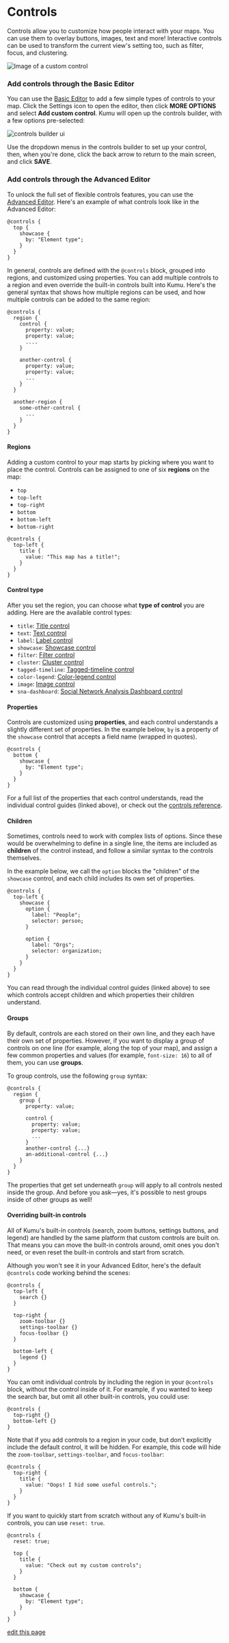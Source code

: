 # Controls

Controls allow you to customize how people interact with your maps.
You can use them to overlay buttons, images, text and more! Interactive controls
can be used to transform the current view's setting too, such as filter, focus,
and clustering.

![Image of a custom control](/images/custom-controls-intro.png)


### Add controls through the Basic Editor

You can use the [Basic Editor](/overview/view-editors.md#basic-editor) to add a few simple types of controls to your map. Click the Settings icon <i class="fa fa-sliders"></i> to open the editor, then click **MORE OPTIONS** and select **Add custom control**. Kumu will open up the controls builder, with a few options pre-selected:

![controls builder ui](/images/control-builder.png)

Use the dropdown menus in the controls builder to set up your control, then, when you're done, click the back arrow <i class="fa fa-arrow-left"></i> to return to the main screen, and click **SAVE**.

### Add controls through the Advanced Editor

To unlock the full set of flexible controls features, you can use the [Advanced Editor](/overview/view-editors.md#advanced-editor). Here's an example of what controls look like in the Advanced Editor:

```
@controls {
  top {
    showcase {
      by: "Element type";
    }
  }
}
```

In general, controls are defined with the `@controls` block, grouped into regions, and customized using properties. You can add multiple controls to a region and even override the built-in controls built into Kumu. Here's the general syntax that shows how multiple regions can be used, and how multiple controls can be added to the same region:

```
@controls {
  region {
    control {
      property: value;
      property: value;
      ....
    }

    another-control {
      property: value;
      property: value;
      ...
    }
  }

  another-region {
    some-other-control {
      ...
    }
  }
}
```

#### Regions

Adding a custom control to your map starts by picking where you want to place the control.
Controls can be assigned to one of six **regions** on the map:

* `top`
* `top-left`
* `top-right`
* `bottom`
* `bottom-left`
* `bottom-right`

```
@controls {
  top-left {
    title {
      value: "This map has a title!";
    }
  }
}
```

#### Control type

After you set the region, you can choose what **type of control** you are adding. Here are the available control types:

- `title`: [Title control](controls/title-control.html)
- `text`: [Text control](controls/text-control.html)
- `label`: [Label control](controls/label-control.html)
- `showcase`: [Showcase control](controls/showcase-control.html)
- `filter`: [Filter control](controls/filter-control.html)
- `cluster`: [Cluster control](controls/cluster-control.html)
- `tagged-timeline`: [Tagged-timeline control](controls/tagged-timeline-control.html)
- `color-legend`: [Color-legend control](controls/color-legend-control.html)
- `image`: [Image control](controls/image-control.html)
- `sna-dashboard`: [Social Network Analysis Dashboard control](controls/sna-dashboard-control.html)



#### Properties

Controls are customized using **properties**, and each control understands a slightly different set of properties. In the example below, `by` is a property of the `showcase` control that accepts a field name (wrapped in quotes).

```
@controls {
  bottom {
    showcase {
      by: "Element type";
    }
  }
}
```

For a full list of the properties that each control understands, read the individual control guides (linked above), or check out the [controls reference](controls/controls-reference.html).


#### Children

Sometimes, controls need to work with complex lists of options. Since these would be overwhelming to define in a single line, the items are included as **children** of the control instead, and follow a similar syntax to the controls themselves.

In the example below, we call the `option` blocks the "children" of the `showcase` control, and each child includes its own set of properties.

```
@controls {
  top-left {
    showcase {
      option {
        label: "People";
        selector: person;
      }

      option {
        label: "Orgs";
        selector: organization;
      }
    }
  }
}
```

You can read through the individual control guides (linked above) to see which controls accept children and which properties their children understand.


#### Groups

By default, controls are each stored on their own line, and they each have their own set of properties. However, if you want to display a group of controls on one line (for example, along the top of your map), and assign a few common properties and values (for example, `font-size: 16`) to all of them, you can use **groups**.

To group controls, use the following `group` syntax:

```
@controls {
  region {
    group {
      property: value;

      control {
        property: value;
        property: value;
        ...
      }
      another-control {...}
      an-additional-control {...}
    }
  }
}
```

The properties that get set underneath `group` will apply to all controls nested inside the group. And before you ask—yes, it's possible to nest groups inside of other groups as well!


#### Overriding built-in controls

All of Kumu's built-in controls (search, zoom buttons, settings buttons, and legend) are handled by the same platform that custom controls are built on. That means you can move the built-in controls around, omit ones you don't need, or even reset the built-in controls and start from scratch.

Although you won't see it in your Advanced Editor, here's the default `@controls` code working behind the scenes:

```
@controls {
  top-left {
    search {}
  }

  top-right {
    zoom-toolbar {}
    settings-toolbar {}
    focus-toolbar {}
  }

  bottom-left {
    legend {}
  }
}
```

You can omit individual controls by including the region in your `@controls` block, without the control inside of it. For example, if you wanted to keep the search bar, but omit all other built-in controls, you could use:

```
@controls {
  top-right {}
  bottom-left {}
}
```

Note that if you add controls to a region in your code, but don't explicitly include the default control, it will be hidden. For example, this code will hide the `zoom-toolbar`, `settings-toolbar`, and `focus-toolbar`:

```
@controls {
  top-right {
    title {
      value: "Oops! I hid some useful controls.";
    }
  }
}
```

If you want to quickly start from scratch without any of Kumu's built-in controls, you can use `reset: true`.

```
@controls {
  reset: true;

  top {
    title {
      value: "Check out my custom controls";
    }
  }

  bottom {
    showcase {
      by: "Element type";
    }
  }
}
```

<span class="edit-link"><a href="https://github.com/kumu/docs/blob/master/guides/controls.md" target="_blank"><i class="fa fa-github"></i> edit this page</a></span>
